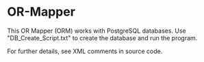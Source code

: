 # OR-Mapper

This OR Mapper (ORM) works with PostgreSQL databases.
Use "DB_Create_Script.txt" to create the database and run the program.

For further details, see XML comments in source code.